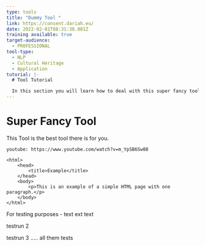 ```yaml
---
type: tools
title: "Dummy Tool "
link: https://consent.dariah.eu/
date: 2022-02-01T08:31:38.081Z
training available: true
target-audience:
  - PROFESSIONAL
tool-type:
  - NLP
  - Cultural Heritage
  - Application
tutorial: |-
  # Tool Tutorial

  In this section you will learn how to deal with this super fancy tool.
---
```

# Super Fancy Tool

This Tool is the best tool there is for you. 

`youtube: https://www.youtube.com/watch?v=m_YpSB6Sw08`

```
<html>
    <head>
        <title>Example</title>
    </head>
    <body>
        <p>This is an example of a simple HTML page with one paragraph.</p>
    </body>
</html>
```

For testing purposes - text ext text 

testrun 2 

testrun 3 ..... all them tests